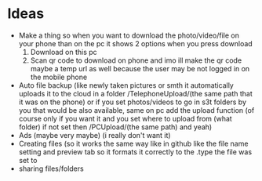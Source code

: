 # Ideas

- Make a thing so when you want to download the photo/video/file on your phone than on the pc it shows 2 options when you press download
  1. Download on this pc
  2. Scan qr code to download on phone
  and imo ill make the qr code maybe a temp url as well because the user may be not logged in on the mobile phone
- Auto file backup (like newly taken pictures or smth it automatically uploads it to the cloud in a folder /TelephoneUpload/(the same path that it was on the phone) or if you set photos/videos to go in s3t folders by you that would be also available, same on pc add the upload function (of course only if you want it and you set where to upload from (what folder) if not set then /PCUpload/(the same path) and yeah)
- Ads (maybe very maybe) (i really don't want it)
- Creating files (so it works the same way like in github like the file name setting and preview tab so it formats it correctly to the .type the file was set to
- sharing files/folders
